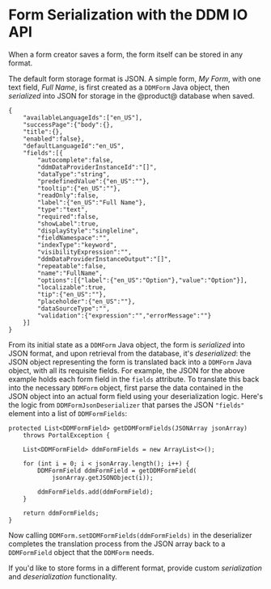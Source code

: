 # Form Serialization with the DDM IO API

When a form creator saves a form, the form itself can be stored in any format.

The default form storage format is JSON. A simple form, _My Form_, with one text
field, _Full Name_, is first created as a `DDMForm` Java object, then
_serialized_ into JSON for storage in the @product@ database when saved.

    {
        "availableLanguageIds":["en_US"],
        "successPage":{"body":{},
        "title":{},
        "enabled":false},
        "defaultLanguageId":"en_US",
        "fields":[{
            "autocomplete":false,
            "ddmDataProviderInstanceId":"[]",
            "dataType":"string",
            "predefinedValue":{"en_US":""},
            "tooltip":{"en_US":""},
            "readOnly":false,
            "label":{"en_US":"Full Name"},
            "type":"text",
            "required":false,
            "showLabel":true,
            "displayStyle":"singleline",
            "fieldNamespace":"",
            "indexType":"keyword",
            "visibilityExpression":"",
            "ddmDataProviderInstanceOutput":"[]",
            "repeatable":false,
            "name":"FullName",
            "options":[{"label":{"en_US":"Option"},"value":"Option"}],
            "localizable":true,
            "tip":{"en_US":""},
            "placeholder":{"en_US":""},
            "dataSourceType":"",
            "validation":{"expression":"","errorMessage":""}
        }]
    }

From its initial state as a `DDMForm` Java object, the form is _serialized_ into
JSON format, and upon retrieval from the database, it's _deserialized_: 
the JSON object representing the form is translated back into a `DDMForm` Java
object, with all its requisite fields. For example, the JSON for the above
example holds each form field in the `fields` attribute. To translate
this back into the necessary `DDMForm` object, first parse the data contained in
the JSON object into an actual form field using your deserialization logic.
Here's the logic from `DDMFormJsonDeserializer` that parses the JSON `"fields"`
element into a list of `DDMFormFields`:

	protected List<DDMFormField> getDDMFormFields(JSONArray jsonArray)
		throws PortalException {

		List<DDMFormField> ddmFormFields = new ArrayList<>();

		for (int i = 0; i < jsonArray.length(); i++) {
			DDMFormField ddmFormField = getDDMFormField(
				jsonArray.getJSONObject(i));

			ddmFormFields.add(ddmFormField);
		}

		return ddmFormFields;
	}

Now calling `DDMForm.setDDMFormFields(ddmFormFields)` in the deserializer
completes the translation process from the JSON array back to a `DDMFormField`
object that the `DDMForm` needs.

If you'd like to store forms in a different format, provide custom
_serialization_ and _deserialization_ functionality.


